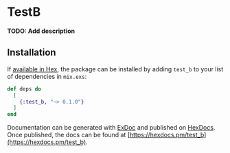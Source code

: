 # TestB

**TODO: Add description**

## Installation

If [available in Hex](https://hex.pm/docs/publish), the package can be installed
by adding `test_b` to your list of dependencies in `mix.exs`:

```elixir
def deps do
  [
    {:test_b, "~> 0.1.0"}
  ]
end
```

Documentation can be generated with [ExDoc](https://github.com/elixir-lang/ex_doc)
and published on [HexDocs](https://hexdocs.pm). Once published, the docs can
be found at [https://hexdocs.pm/test_b](https://hexdocs.pm/test_b).

